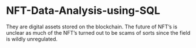 # NFT-Data-Analysis-using-SQL
They are digital assets stored on the blockchain. The future of NFT’s is unclear as much of the NFT’s turned out to be scams of sorts since the field is wildly unregulated. 
